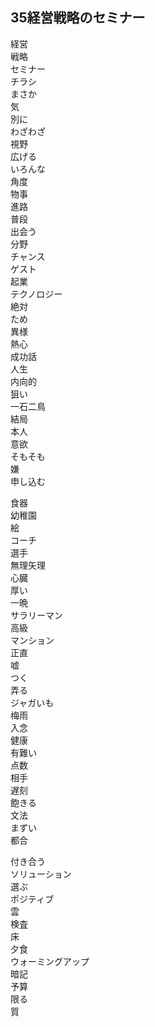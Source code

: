 ## 35経営戦略のセミナー

経営  
戦略  
セミナー  
チラシ  
まさか  
気  
別に  
わざわざ  
視野  
広げる  
いろんな  
角度  
物事  
進路  
普段  
出会う  
分野  
チャンス  
ゲスト  
起業  
テクノロジー  
絶対  
ため  
異様  
熱心  
成功話  
人生  
内向的  
狙い  
一石二鳥  
結局  
本人  
意欲  
そもそも  
嫌  
申し込む  




食器  
幼稚園  
絵  
コーチ  
選手  
無理矢理  
心臓  
厚い  
一晩  
サラリーマン  
高級  
マンション  
正直  
嘘  
つく  
弄る  
ジャガいも  
梅雨  
入念  
健康  
有難い  
点数  
相手  
遅刻  
飽きる  
文法  
まずい  
都合  



付き合う  
ソリューション  
選ぶ  
ポジティブ  
雲  
検査  
床  
夕食  
ウォーミングアップ  
暗記  
予算  
限る  
質  
